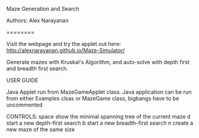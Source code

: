 Maze Generation and Search

Authors: Alex Narayanan

========

Visit the webpage and try the applet out here: http://alexnarayanan.github.io/Maze-Simulator/

Generate mazes with Kruskal's Algorithm, and auto-solve with depth first and breadth first search.

USER GUIDE

Java Applet run from MazeGameApplet class.
Java application can be run from either Examples clsas or MazeGame class, bigbangs have to be uncommented

CONTROLS:
space           show the minimal spanning tree of the current maze
d               start a new depth-first search
b               start a new breadth-first search
n               create a new maze of the same size

